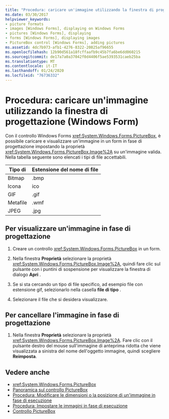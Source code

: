 ```yaml
---
title: "Procedura: caricare un'immagine utilizzando la finestra di progettazione"
ms.date: 03/30/2017
helpviewer_keywords:
- picture formats
- images [Windows Forms], displaying on Windows Forms
- pictures [Windows Forms], displaying
- forms [Windows Forms], displaying images
- PictureBox control [Windows Forms], adding pictures
ms.assetid: 4dc7b973-afb1-4276-8322-20825af96655
ms.openlocfilehash: 12b90d561a18fcffaafb9c45b7fa6be6dd060215
ms.sourcegitcommit: de17a7a0a37042f0d4406f5ae5393531caeb25ba
ms.translationtype: MT
ms.contentlocale: it-IT
ms.lasthandoff: 01/24/2020
ms.locfileid: "76736332"
---
```

# <a name="how-to-load-a-picture-using-the-designer-windows-forms"></a>Procedura: caricare un'immagine utilizzando la finestra di progettazione (Windows Form)

Con il controllo Windows Forms <xref:System.Windows.Forms.PictureBox>, è possibile caricare e visualizzare un'immagine in un form in fase di progettazione impostando la proprietà <xref:System.Windows.Forms.PictureBox.Image%2A> su un'immagine valida. Nella tabella seguente sono elencati i tipi di file accettabili.

|Tipo di|Estensione del nome di file|
|---|---|
|Bitmap|.bmp|
|Icona|ico|
|GIF|.gif|
|Metafile|.wmf|
|JPEG|.jpg|

## <a name="to-display-a-picture-at-design-time"></a>Per visualizzare un'immagine in fase di progettazione

1. Creare un controllo <xref:System.Windows.Forms.PictureBox> in un form.

2. Nella finestra **Proprietà** selezionare la proprietà <xref:System.Windows.Forms.PictureBox.Image%2A>, quindi fare clic sul pulsante con i puntini di sospensione per visualizzare la finestra di dialogo **Apri** .

3. Se si sta cercando un tipo di file specifico, ad esempio file con estensione gif, selezionarlo nella casella **file di tipo** .

4. Selezionare il file che si desidera visualizzare.

## <a name="to-clear-the-picture-at-design-time"></a>Per cancellare l'immagine in fase di progettazione

1. Nella finestra **Proprietà** selezionare la proprietà <xref:System.Windows.Forms.PictureBox.Image%2A>. Fare clic con il pulsante destro del mouse sull'immagine di anteprima ridotta che viene visualizzata a sinistra del nome dell'oggetto immagine, quindi scegliere **Reimposta**.

## <a name="see-also"></a>Vedere anche

- <xref:System.Windows.Forms.PictureBox>
- [Panoramica sul controllo PictureBox](picturebox-control-overview-windows-forms.md)
- [Procedura: Modificare le dimensioni o la posizione di un'immagine in fase di esecuzione](how-to-modify-the-size-or-placement-of-a-picture-at-run-time-windows-forms.md)
- [Procedura: Impostare le immagini in fase di esecuzione](how-to-set-pictures-at-run-time-windows-forms.md)
- [Controllo PictureBox](picturebox-control-windows-forms.md)
